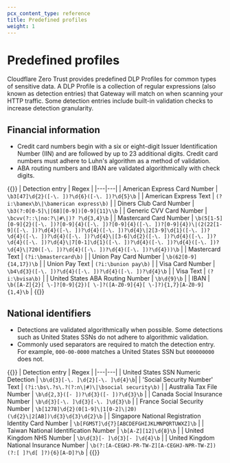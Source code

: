 ```yaml
---
pcx_content_type: reference
title: Predefined profiles
weight: 1
---
```


# Predefined profiles

Cloudflare Zero Trust provides predefined DLP Profiles for common types of sensitive data. A DLP Profile is a collection of regular expressions (also known as detection entries) that Gateway will match on when scanning your HTTP traffic. Some detection entries include built-in validation checks to increase detection granularity.

## Financial information

- Credit card numbers begin with a six or eight-digit Issuer Identification Number (IIN) and are followed by up to 23 additional digits. Credit card numbers must adhere to Luhn's algorithm as a method of validation.
- ABA routing numbers and IBAN are validated algorithmically with check digits.

{{<table-wrap>}}
| Detection entry | Regex |
|---|---|
| American Express Card Number | `\b3[47]\d{2}([-\. ])?\d{6}([-\. ])?\d{5}\b` |
| American Express Text | `(?i:\bamex\b\|\bamerican express\b)` |
| Diners Club Card Number | `\b3(?:0[0-5]\|[68][0-9])[0-9]{11}\\b` |
| Generic CVV Card Number | `\bcvv(?::\|no:?\|#\|)? ?\d{3,4}\b` |
| Mastercard Card Number | `\b(5[1-5][0-9]{2}([-\. ])?[0-9]{4}([-\. ])?[0-9]{4}([-\. ])?[0-9]{4})\|(2(22[1-9]([-\. ])?\d{4}([-\. ])?\d{4}([-\. ])?\d{4}\|2[3-9]\d{1}([-\. ])?\d{4}([-\. ])?\d{4}([-\. ])?\d{4}\|[3-6]\d{2}([-\. ])?\d{4}([-\. ])?\d{4}([-\. ])?\d{4}\|7[0-1]\d{1}([-\. ])?\d{4}([-\. ])?\d{4}([-\. ])?\d{4}\|720([-\. ])?\d{4}([-\. ])?\d{4}([-\. ])?\d{4}))\b` |
| Mastercard Text | `(?i:\bmastercard\b)` |
| Union Pay Card Number | `\b(62[0-9]{14,17})\b` |
| Union Pay Text | `(?i:\bunion pay\b)` |
| Visa Card Number | `\b4\d{3}([-\. ])?\d{4}([-\. ])?\d{4}([-\. ])?\d{4}\b` |
| Visa Text | `(?i:\bvisa\b)` |
| United States ABA Routing Number | `\b\d{9}\b` |
| IBAN | `\b([A-Z]{2}[ \-]?[0-9]{2})[ \-]?([A-Z0-9]{4}[ \-]?){1,7}[A-Z0-9]{1,4}\b` |
{{</table-wrap>}}

## National identifiers

- Detections are validated algorithmically when possible. Some detections such as United States SSNs do not adhere to algorithmic validation.
- Commonly used separators are required to match the detection entry. For example, `000-00-0000` matches a United States SSN but `000000000` does not.

{{<table-wrap>}}
| Detection entry | Regex |
|---|---|
| United States SSN Numeric Detection | `\b\d{3}[-\. ]\d{2}[-\. ]\d{4}\b`|
| 'Social Security Number' Text | `(?i:\bs\.?s\.?(?:n\|#)\|\bsocial security\b)` |
| Australia Tax File Number | `\b\d{2,3}([- ])?\d{3}([- ])?\d{3}\b` |
| Canada Social Insurance Number | `\b\d{3}[-\. ]\d{3}[-\. ]\d{3}\b` |
| France Social Security Number | `\b[1278]\d{2}(0[1-9]\|1[0-2]\|20)(\d{2}\|2[AB])\d{3}\d{3}\d{2}\b` |
| Singapore National Registration Identity Card Number | `\b[FGMST]\d{7}[ABCDEFGHIJKLMNPQRTUWXZ]\b` |
| Taiwan National Identification Number | `\b[A-Z][12]\d{8}\b` |
| United Kingdom NHS Number | `\b\d{3}[- ]\d{3}[- ]\d{4}\b` |
| United Kingdom National Insurance Number | `\b(?:[A-CEGHJ-PR-TW-Z][A-CEGHJ-NPR-TW-Z])(?:[ ]?\d[ ]?){6}[A-D]?\b` |
{{</table-wrap>}}

